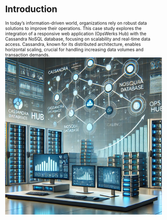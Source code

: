 # Introduction

In today’s information-driven world, organizations rely on robust data solutions to improve their operations. This case study explores the integration of a responsive web application (OpsWerks Hub) with the Cassandra NoSQL database, focusing on scalability and real-time data access. Cassandra, known for its distributed architecture, enables horizontal scaling, crucial for handling increasing data volumes and transaction demands.
![Architecture Diagram](images/intro.png)
